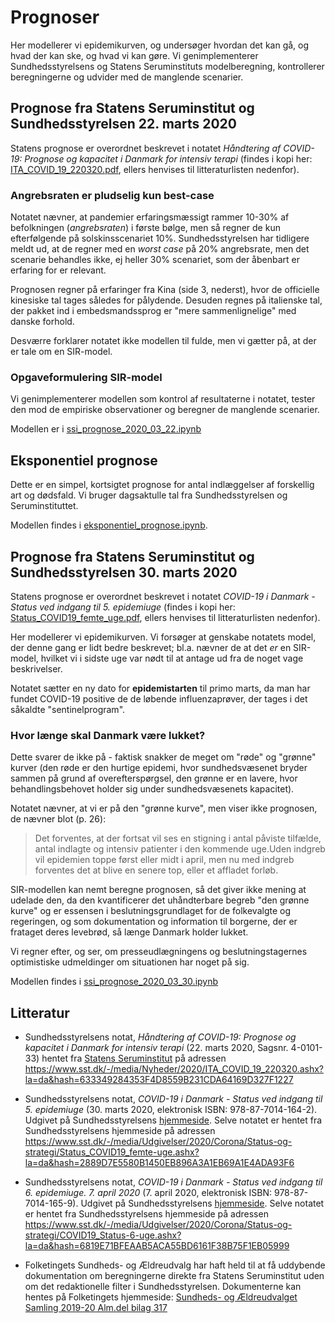 # Prognoser

Her modellerer vi epidemikurven, og undersøger hvordan det kan gå, og hvad der kan ske, og hvad vi kan gøre.
Vi genimplementerer Sundhedsstyrelsens og Statens Seruminstituts modelberegning, kontrollerer
beregningerne og udvider med de manglende scenarier.

## Prognose fra Statens Seruminstitut og Sundhedsstyrelsen 22. marts 2020

Statens prognose er overordnet beskrevet i notatet *Håndtering af COVID-19: Prognose og kapacitet i Danmark for intensiv
terapi* (findes i kopi her: [ITA_COVID_19_220320.pdf](ITA_COVID_19_220320.pdf), ellers 
henvises til litteraturlisten nedenfor).

### Angrebsraten er pludselig kun best-case
Notatet nævner, at pandemier erfaringsmæssigt rammer 10-30% af befolkningen (*angrebsraten*) i første bølge, men så 
regner de kun efterfølgende på solskinsscenariet 10%. Sundhedsstyrelsen har tidligere meldt ud, at de regner med en 
*worst case* på 20% angrebsrate, men det scenarie behandles ikke, ej heller 30% scenariet, som der åbenbart er 
erfaring for er relevant.

Prognosen regner på erfaringer fra Kina (side 3, nederst), hvor de officielle kinesiske tal tages således for pålydende. 
Desuden regnes på italienske tal, der pakket ind i embedsmandssprog er "mere sammenlignelige" med danske forhold.

Desværre forklarer notatet ikke modellen til fulde, men vi gætter på, at der er tale om en SIR-model.

### Opgaveformulering SIR-model
Vi genimplementerer modellen som kontrol af resultaterne i notatet, tester den mod de empiriske observationer
og beregner de manglende scenarier.

Modellen er i [ssi_prognose_2020_03_22.ipynb](ssi_prognose_2020_03_22.ipynb)
 
 
## Eksponentiel prognose
Dette er en simpel, kortsigtet prognose for antal indlæggelser af forskellig art og dødsfald.
Vi bruger dagsaktulle tal fra Sundhedsstyrelsen og Seruminstituttet. 

Modellen findes i [eksponentiel_prognose.ipynb](eksponentiel_prognose.ipynb).

## Prognose fra Statens Seruminstitut og Sundhedsstyrelsen 30. marts 2020

Statens prognose er overordnet beskrevet i notatet *COVID-19 i Danmark - Status ved indgang til 5. epidemiuge* 
(findes i kopi her: [Status_COVID19_femte_uge.pdf](Status_COVID19_femte_uge.pdf), ellers 
henvises til litteraturlisten nedenfor).

Her modellerer vi epidemikurven.
Vi forsøger at genskabe notatets model, der denne gang er lidt bedre beskrevet; bl.a. nævner de at det *er* en 
SIR-model, hvilket vi i sidste uge var nødt til at antage ud fra de noget vage beskrivelser.

Notatet sætter en ny dato for **epidemistarten** til primo marts, da man har fundet COVID-19 positive de 
de løbende influenzaprøver, der tages i det såkaldte "sentinelprogram".

### Hvor længe skal Danmark være lukket?
Dette svarer de ikke på - faktisk snakker de meget om "røde" og "grønne" kurver (den røde er den hurtige epidemi, hvor
sundhedsvæsenet bryder sammen på grund af overefterspørgsel, den grønne er en lavere, hvor behandlingsbehovet holder 
sig under sundhedsvæsenets kapacitet). 

Notatet nævner, at vi er på den "grønne kurve", men viser ikke prognosen, de nævner blot (p. 26): 

> Det forventes, at der fortsat vil ses en stigning i antal påviste tilfælde, antal indlagte og intensiv patienter 
> i den kommende uge.Uden indgreb vil epidemien toppe først eller midt i april, men nu med indgreb forventes det at 
> blive en senere top, eller et affladet forløb.

SIR-modellen kan nemt beregne prognosen, så det giver ikke mening at udelade den, da den kvantificerer det 
uhåndterbare begreb "den grønne kurve" og  er essensen i beslutningsgrundlaget for de folkevalgte og regeringen, 
og som dokumentation og information til  borgerne, der er frataget deres levebrød, så længe Danmark holder lukket.  

Vi regner efter, og ser, om presseudlægningens og beslutningstagernes optimistiske udmeldinger
om situationen har noget på sig.

Modellen findes i [ssi_prognose_2020_03_30.ipynb](ssi_prognose_2020_03_30.ipynb)


## Litteratur

- Sundhedsstyrelsens notat, *Håndtering af COVID-19: Prognose og kapacitet i Danmark for intensiv terapi* 
(22. marts 2020, Sagsnr. 4-0101-33) hentet fra [Statens Seruminstitut](https://www.sst.dk/-/media/Nyheder/2020/ITA_COVID_19_220320.ashx?la=da&hash=633349284353F4D8559B231CDA64169D327F1227)
på adressen https://www.sst.dk/-/media/Nyheder/2020/ITA_COVID_19_220320.ashx?la=da&hash=633349284353F4D8559B231CDA64169D327F1227

- Sundhedsstyrelsens notat, *COVID-19 i Danmark - Status ved indgang til 5. epidemiuge*  (30. marts 2020, elektronisk ISBN: 978-87-7014-164-2). 
Udgivet på Sundhedsstyrelsens [hjemmeside](https://www.sst.dk/da/Udgivelser/2020/COVID-19-Status-paa-epidemien-uge-5). 
Selve notatet er hentet fra Sundhedsstyrelsens hjemmeside på adressen 
https://www.sst.dk/-/media/Udgivelser/2020/Corona/Status-og-strategi/Status_COVID19_femte-uge.ashx?la=da&hash=2889D7E5580B1450EB896A3A1EB69A1E4ADA93F6

- Sundhedsstyrelsens notat, *COVID-19 i Danmark - Status ved indgang til 6. epidemiuge. 7. april 2020*  (7. april 2020, elektronisk ISBN: 978-87-7014-165-9). 
Udgivet på Sundhedsstyrelsens [hjemmeside](https://www.sst.dk/da/Udgivelser/2020/COVID-19-Status-paa-epidemien-uge-6). 
Selve notatet er hentet fra Sundhedsstyrelsens hjemmeside på adressen 
https://www.sst.dk/-/media/Udgivelser/2020/Corona/Status-og-strategi/COVID19_Status-6-uge.ashx?la=da&hash=6819E71BFEAAB5ACA55BD6161F38B75F1EB05999

- Folketingets Sundheds- og Ældreudvalg har haft held til at få uddybende dokumentation om beregningerne direkte fra 
Statens Seruminstitut uden om det redaktionelle filter i Sundhedsstyrelsen. Dokumenterne kan hentes på Folketingets 
hjemmeside: [Sundheds- og Ældreudvalget Samling 2019-20 Alm.del bilag 317](https://www.ft.dk/samling/20191/almdel/SUU/bilag/317/index.htm)